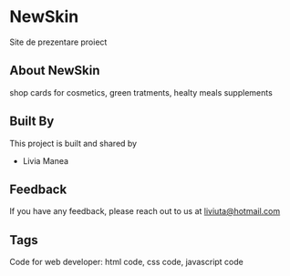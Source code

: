 # NewSkin
Site de prezentare proiect

## About NewSkin
shop cards for cosmetics, green tratments, healty meals supplements

## Built By

This project is built and shared by

- Livia Manea


## Feedback

If you have any feedback, please reach out to us at liviuta@hotmail.com


## Tags

Code for web developer: html code, css code, javascript code 
